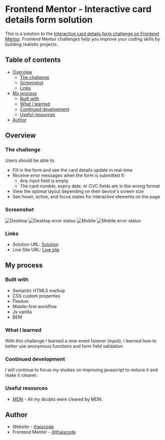 # Frontend Mentor - Interactive card details form solution

This is a solution to the [Interactive card details form challenge on Frontend Mentor](https://www.frontendmentor.io/challenges/interactive-card-details-form-XpS8cKZDWw). Frontend Mentor challenges help you improve your coding skills by building realistic projects. 

## Table of contents

- [Overview](#overview)
  - [The challenge](#the-challenge)
  - [Screenshot](#screenshot)
  - [Links](#links)
- [My process](#my-process)
  - [Built with](#built-with)
  - [What I learned](#what-i-learned)
  - [Continued development](#continued-development)
  - [Useful resources](#useful-resources)
- [Author](#author)

## Overview

### The challenge

Users should be able to:

- Fill in the form and see the card details update in real-time
- Receive error messages when the form is submitted if:
  - Any input field is empty
  - The card number, expiry date, or CVC fields are in the wrong format
- View the optimal layout depending on their device's screen size
- See hover, active, and focus states for interactive elements on the page

### Screenshot

![Desktop](./screenshot/Desktop.png)
![Desktop error status](./screenshot/Desktop-error.png)
![Mobile](./screenshot/Mobile.png)
![Mobile error status](./screenshot/Mobile-error.png)

### Links

- Solution URL: [Solution](https://www.frontendmentor.io/solutions/interactive-card-details-form-with-js-vanilla-and-flexbox-PjwCpnWU3-)
- Live Site URL: [Live site](https://thaiscode.github.io/interactive-card-details-form-main/)

## My process

### Built with

- Semantic HTML5 markup
- CSS custom properties
- Flexbox
- Mobile-first workflow
- Js vanilla
- BEM

### What I learned

With this challenge I learned a new event listener (input); I learned how to better use anonymous functions and form field validation.

### Continued development

I will continue to focus my studies on improving javascript to reduce it and make it cleaner.

### Useful resources

- [MDN](https://developer.mozilla.org) - All my doubts were cleared by MDN.

## Author

- Website - [thaiscode](https://github.com/thaiscode)
- Frontend Mentor - [@thaiscode](https://www.frontendmentor.io/profile/thaiscode)